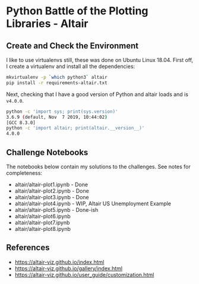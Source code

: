 # Python Battle of the Plotting Libraries - Altair

## Create and Check the Environment

I like to use virtualenvs still, these was done on Ubuntu Linux 18.04.  First
off, I create a virtualenv and install all the dependencies:

```bash
mkvirtualenv -p `which python3` altair
pip install -r requirements-altair.txt
```

Next, checking that I have a good version of Python and altair loads and is
`v4.0.0`.

```bash
python -c 'import sys; print(sys.version)'
3.6.9 (default, Nov  7 2019, 10:44:02) 
[GCC 8.3.0]
python -c 'import altair; print(altair.__version__)'
4.0.0
```

## Challenge Notebooks

The notebooks below contain my solutions to the challenges.  See notes for completeness:

* altair/altair-plot1.ipynb - Done
* altair/altair-plot2.ipynb - Done
* altair/altair-plot3.ipynb - Done
* altair/altair-plot4.ipynb - WIP, Altair US Unemployment Example
* altair/altair-plot5.ipynb - Done-ish
* altair/altair-plot6.ipynb
* altair/altair-plot7.ipynb
* altair/altair-plot8.ipynb


## References

* https://altair-viz.github.io/index.html
* https://altair-viz.github.io/gallery/index.html
* https://altair-viz.github.io/user_guide/customization.html
